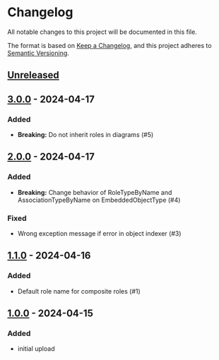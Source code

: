 # Changelog

All notable changes to this project will be documented in this file.

The format is based on [Keep a Changelog](https://keepachangelog.com/en/1.1.0/),
and this project adheres to [Semantic Versioning](https://semver.org/spec/v2.0.0.html).

## [Unreleased]

## [3.0.0] - 2024-04-17

### Added

- **Breaking:** Do not inherit roles in diagrams (#5)

## [2.0.0] - 2024-04-17

### Added

- **Breaking:** Change behavior of RoleTypeByName and AssociationTypeByName on EmbeddedObjectType (#4)

### Fixed

- Wrong exception message if error in object indexer (#3)

## [1.1.0] - 2024-04-16

### Added

- Default role name for composite roles (#1)

## [1.0.0] - 2024-04-15

### Added

- initial upload

[unreleased]: https://github.com/allors/embedded/compare/3.0.0...HEAD
[3.0.0]: https://github.com/allors/embedded/compare/2.0.0...3.0.0
[2.0.0]: https://github.com/allors/embedded/compare/1.1.0...2.0.0
[1.1.0]: https://github.com/allors/embedded/compare/1.0.0...1.1.0
[1.0.0]: https://github.com/allors/embedded/releases/tag/1.0.0
